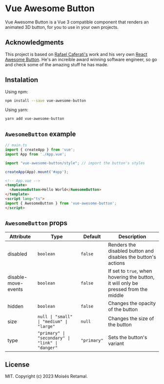# Vue Awesome Button

Vue Awesome Button is a Vue 3 compatible component that renders an animated 3D button, for you to use in your own projects.

## Acknowledgments

This project is based on [Rafael Caferati's](https://github.com/rcaferati) work and his very own [React Awesome Button](https://github.com/rcaferati/react-awesome-button). He's an increible award winning software engineer, so go and check some of the amazing stuff he has made.

## Instalation

Using npm:
```bash
npm install --save vue-awesome-button
```

Using yarn:
```bash
yarn add vue-awesome-button
```

## `AwesomeButton` example
```typescript
// main.ts
import { createApp } from 'vue';
import App from './App.vue';

import "vue-awesome-button/style"; // import the button's styles

createApp(App).mount('#app');
```

```html
<!-- App.vue -->
<template>
  <AwesomeButton>Hello World</AwesomeButton>
</template>
<script lang="ts">
import { AwesomeButton } from 'vue-awesome-button';
</script>   
```
## `AwesomeButton` props

| Attribute           | Type                                                      | Default     | Description                                                                         |
|---------------------|-----------------------------------------------------------|-------------|-------------------------------------------------------------------------------------|
| disabled            | `boolean`                                                 | `false`     | Renders the disabled button and disables the button's actions                       |
| disable-move-events | `boolean`                                                 | `false`     | If set to `true`, when hovering the button, it will only be pressed from the middle |
| hidden              | `boolean`                                                 | `false`     | Changes the opacity of the button                                                   |
| size                | `null \| "small" \| "medium" \| "large"`                  | `null`      | Changes the size of the button                                                      |
| type                | `"primary" \| "secondary" \| "link" \| "danger"` | `"primary"` | Sets the button's variant                                                           |

## License

MIT. Copyright (c) 2023 Moisés Retamal.
